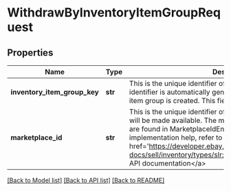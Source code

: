 # WithdrawByInventoryItemGroupRequest

## Properties
Name | Type | Description | Notes
------------ | ------------- | ------------- | -------------
**inventory_item_group_key** | **str** | This is the unique identifier of the inventory item group. This identifier is automatically generated by eBay once an inventory item group is created. This field is required. | [optional] 
**marketplace_id** | **str** | This is the unique identifier of the eBay site for which the offer will be made available. The marketPlaceId enumeration values are found in MarketplaceIdEnum. This field is required. For implementation help, refer to &lt;a href&#x3D;&#x27;https://developer.ebay.com/api-docs/sell/inventory/types/slr:MarketplaceEnum&#x27;&gt;eBay API documentation&lt;/a&gt; | [optional] 

[[Back to Model list]](../README.md#documentation-for-models) [[Back to API list]](../README.md#documentation-for-api-endpoints) [[Back to README]](../README.md)

